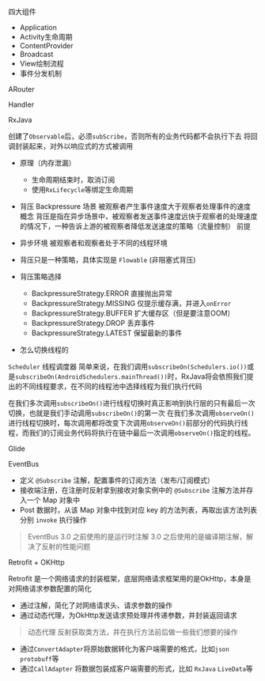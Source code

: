 四大组件

- Application
- Activity生命周期
- ContentProvider
- Broadcast
- View绘制流程
- 事件分发机制

ARouter

Handler

RxJava

创建了`Observable`后，必须`subScribe`，否则所有的业务代码都不会执行下去
将回调封装起来，对外以响应式的方式被调用

- 原理（内存泄漏）
  - 生命周期结束时，取消订阅
  - 使用`RxLifecycle`等绑定生命周期
  
- 背压 Backpressure
场景 被观察者产生事件速度大于观察者处理事件的速度
概念 背压是指在异步场景中，被观察者发送事件速度远快于观察者的处理速度的情况下，一种告诉上游的被观察者降低发送速度的策略（流量控制）
前提 
- 异步环境 被观察者和观察者处于不同的线程环境
- 背压只是一种策略，具体实现是 `Flowable` (非阻塞式背压)
- 背压策略选择
  - BackpressureStrategy.ERROR 直接抛出异常
  - BackpressureStrategy.MISSING 仅提示缓存满，并进入`onError`
  - BackpressureStrategy.BUFFER 扩大缓存区（但是要注意OOM）
  - BackpressureStrategy.DROP 丢弃事件
  - BackpressureStrategy.LATEST 保留最新的事件

- 怎么切换线程的

`Scheduler` 线程调度器 简单来说，在我们调用`subscribeOn(Schedulers.io())`或是`subscribeOn(AndroidSchedulers.mainThread())`时，RxJava将会依照我们提出的不同线程要求，在不同的线程池中选择线程为我们执行代码

在我们多次调用`subscribeOn()`进行线程切换时真正影响到执行层的只有最后一次切换，也就是我们手动调用`subscribeOn()`的第一次
在我们多次调用`observeOn()`进行线程切换时，每次调用都将改变下次调用`observeOn()`前部分的代码执行线程，而我们的订阅业务代码将执行在链中最后一次调用`observeOn()`指定的线程。

Glide

EventBus

- 定义 `@Subscribe` 注解，配置事件的订阅方法（发布/订阅模式）
- 接收端注册，在注册时反射拿到接收对象实例中的 `@Subscribe` 注解方法并存入一个 Map 对象中
- Post 数据时，从该 Map 对象中找到对应 key 的方法列表，再取出该方法列表分别 `invoke` 执行操作

> EventBus 3.0 之前使用的是运行时注解 3.0 之后使用的是编译期注解，解决了反射的性能问题

Retrofit + OKHttp

Retrofit 是一个网络请求的封装框架，底层网络请求框架用的是OkHttp，本身是对网络请求参数配置的简化
- 通过注解，简化了对网络请求头、请求参数的操作
- 通过动态代理，为OkHttp发送请求预处理并传递参数，并封装返回请求
> 动态代理 反射获取类方法，并在执行方法前后做一些我们想要的操作
- 通过`ConvertAdapter`将原始数据转化为客户端需要的格式，比如`json` `protobuff`等
- 通过`CallAdapter` 将数据包装成客户端需要的形式，比如 `RxJava` `LiveData`等





